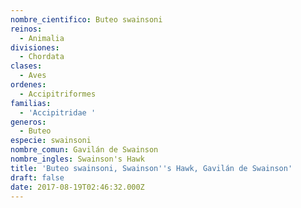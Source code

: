 ```yaml
---
nombre_cientifico: Buteo swainsoni
reinos:
  - Animalia
divisiones:
  - Chordata
clases:
  - Aves
ordenes:
  - Accipitriformes
familias:
  - 'Accipitridae '
generos:
  - Buteo
especie: swainsoni
nombre_comun: Gavilán de Swainson
nombre_ingles: Swainson's Hawk
title: 'Buteo swainsoni, Swainson''s Hawk, Gavilán de Swainson'
draft: false
date: 2017-08-19T02:46:32.000Z
---
```



